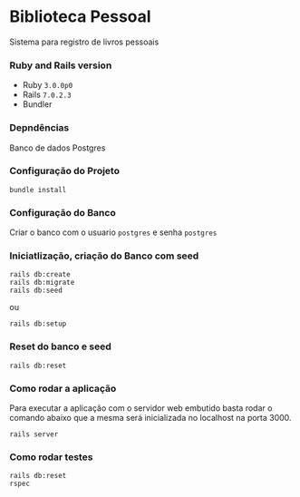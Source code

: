 # Biblioteca Pessoal

Sistema para registro de livros pessoais

### Ruby and Rails version 
- Ruby `3.0.0p0`  
- Rails `7.0.2.3`
- Bundler

### Depndências
Banco de dados Postgres

### Configuração do Projeto
```
bundle install
```

### Configuração do Banco
Criar o banco com o usuario `postgres` e senha `postgres`

### Iniciatlização, criação do Banco com seed
```
rails db:create
rails db:migrate
rails db:seed
```

ou 

```
rails db:setup
```

### Reset do banco e seed
```
rails db:reset
```

### Como rodar a aplicação
Para executar a aplicação com o servidor web embutido basta rodar o comando abaixo que a mesma será inicializada no localhost na porta 3000.
```
rails server
```

### Como rodar testes
```
rails db:reset
rspec
```

